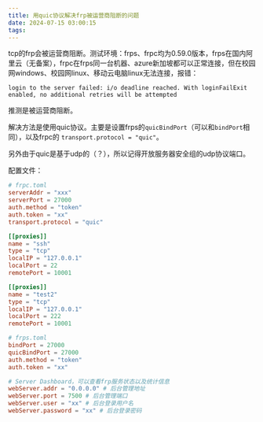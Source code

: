 ```yaml
---
title: 用quic协议解决frp被运营商阻断的问题
date: 2024-07-15 03:00:15
tags:
---
```




tcp的frp会被运营商阻断。测试环境：frps、frpc均为0.59.0版本，frps在国内阿里云（无备案），frpc在frps同一台机器、azure新加坡都可以正常连接，但在校园网windows、校园网linux、移动云电脑linux无法连接，报错：

```
login to the server failed: i/o deadline reached. With loginFailExit enabled, no additional retries will be attempted
```

推测是被运营商阻断。

解决方法是使用quic协议。主要是设置frps的`quicBindPort`（可以和`bindPort`相同），以及frpc的 `transport.protocol = "quic"`。

另外由于quic是基于udp的（？），所以记得开放服务器安全组的udp协议端口。

配置文件：

```toml
# frpc.toml
serverAddr = "xxx"
serverPort = 27000
auth.method = "token"
auth.token = "xx"
transport.protocol = "quic"

[[proxies]]
name = "ssh"
type = "tcp"
localIP = "127.0.0.1"
localPort = 22
remotePort = 10001

[[proxies]]
name = "test2"
type = "tcp"
localIP = "127.0.0.1"
localPort = 222
remotePort = 10001
```

```toml
# frps.toml
bindPort = 27000
quicBindPort = 27000
auth.method = "token"
auth.token = "xx"

# Server Dashboard，可以查看frp服务状态以及统计信息
webServer.addr = "0.0.0.0" # 后台管理地址
webServer.port = 7500 # 后台管理端口
webServer.user = "xx" # 后台登录用户名
webServer.password = "xx" # 后台登录密码
```

